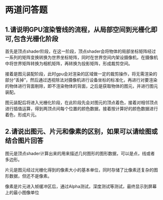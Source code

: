 # 两道问答题

## 1.请说明GPU渲染管线的流程，从局部空间到光栅化即可,包含光栅化阶段

首先是顶点shader阶段，在这一阶段，顶点shader会将物体的局部坐标矩阵经过一系列的矩阵变换转换为世界坐标矩阵，同时在世界空间内架设摄像机，在摄像机中将世界矩阵转换为相机矩阵，再转换为投影矩阵，形成裁剪空间。

接着是图元装配阶段，此时gpu会对渲染的区域做一定的裁剪操作，将无需渲染的部分“丢掉”，然后通过透视除法对摄像机进行设备坐标的标准化，再进行对要渲染的物体进行背面剔除，即不渲染物体的背面，之后是获取物体的图元，并进行图元装配。

图元装配后将进入光栅化阶段，在此阶段先会对图元的顶点着色，接着对相邻顶点进行插值运算，得到两顶点间每个位置的颜色数据，接着按计算好的颜色数据进行着色，形成片元。

## 2.请说出图元、片元和像素的区别，如果可以请绘图或结合图片回答

图元是顶点shader计算出来的用来描述几何图形的图形数据，可以是点，线或者多边形。

片元是图元经过光栅化得到的像素大小的基本单位，同时存储了比像素还复杂的图形数据，但还不是像素。

像素是片元进入帧缓冲区后，通过Alpha测试，深度测试等测试，最终显示到屏幕上的最小图像单位
